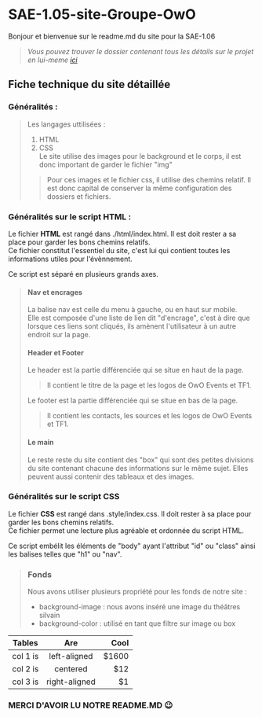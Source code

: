 SAE-1.05-site-Groupe-OwO
========================

Bonjour et bienvenue sur le readme.md du site pour la SAE-1.06  
>*Vous pouvez trouver le dossier contenant tous les détails sur le projet en lui-meme [ici](https://ametice.univ-amu.fr/pluginfile.php/5207407/assignsubmission_file/submission_files/2358965/SAE_1.05_Groupe_OwO_Projet_1.pdf?forcedownload=1)*  
  
  
## Fiche technique du site détaillée  

### Généralités :
>Les langages uttilisées :
> 1. HTML
> 1. CSS  
> Le site utilise des images pour le background et le corps, il est donc important de garder le fichier "img"
>>Pour ces images et le fichier css, il utilise des chemins relatif. Il est donc capital de conserver la même configuration des dossiers et fichiers.  
> 

### Généralités sur le script HTML :  
  
Le fichier **HTML** est rangé dans ./html/index.html. Il est doit rester a sa place pour garder les bons chemins relatifs.  
Ce fichier constitut l'essentiel du site, c'est lui qui contient toutes les informations utiles pour l'évènnement. 
  
Ce script est séparé en plusieurs grands axes.  
  
>#### Nav et encrages  
>  
>La balise nav est celle du menu à gauche, ou en haut sur mobile.  
>Elle est composée d'une liste de lien dit "d'encrage", c'est à dire que lorsque ces liens sont cliqués, ils amènent l'utilisateur à un autre endroit sur la page.  
>  
>#### Header et Footer
>    
>Le header est la partie différenciée qui se situe en haut de la page.  
>>Il contient le titre de la page et les logos de OwO Events et TF1.  
>  
>Le footer est la partie différenciée qui se situe en bas de la page.  
>>Il contient les contacts, les sources et les logos de OwO Events et TF1.  
>  
>#### Le main  
>  
>Le reste reste du site contient des "box" qui sont des petites divisions du site contenant chacune des informations sur le même sujet. Elles peuvent aussi contenir des tableaux et des images.  

### Généralités sur le script CSS

Le fichier **CSS** est rangé dans .style/index.css. Il doit rester à sa place pour garder les bons chemins relatifs.  
Ce fichier permet une lecture plus agréable et ordonnée du script HTML.

Ce script embélit les éléments de "body" ayant l'attribut "id" ou "class" ainsi les balises telles que "h1" ou "nav". 

>### Fonds
>
>Nous avons utiliser plusieurs propriété pour les fonds de notre site :
> * background-image : nous avons inséré une image du théâtres silvain
> * background-color : utilisé en tant que filtre sur image ou box


| Tables   |      Are      |  Cool |
|----------|:-------------:|------:|
| col 1 is |  left-aligned | $1600 |
| col 2 is |    centered   |   $12 |
| col 3 is | right-aligned |    $1 |
  
### MERCI D'AVOIR LU NOTRE README.MD 😉
